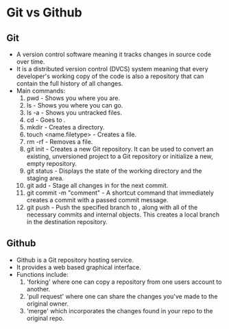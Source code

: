 # Git vs Github

## Git
- A version control software meaning it tracks changes in source code over time.
- It is a distributed version control (DVCS) system meaning that every developer's working copy of the code is also a repository that can contain the full history of all changes.
- Main commands:
  1) pwd - Shows you where you are.
  2) ls - Shows you where you can go.
  3) ls -a - Shows you untracked files.
  4) cd <location> - Goes to <location>.
  5) mkdir <name> - Creates a directory.
  6) touch <name.filetype> - Creates a file.
  7) rm -rf - Removes a file.
  8) git init - Creates a new Git repository. It can be used to convert an existing, unversioned project to a Git repository or initialize a new, empty repository.
  9) git status - Displays the state of the working directory and the staging area.
  10) git add <file> - Stage all changes in <file> for the next commit.
  11) git commit -m "comment" - A shortcut command that immediately creates a commit with a passed commit message.
  12) git push <remote> <branch> - Push the specified branch to <remote>, along with all of the necessary commits and internal objects. This creates a local branch in the destination repository.
## Github
- Github is a Git repository hosting service.
- It provides a web based graphical interface.
- Functions include:
  1) 'forking' where one can copy a repository from one users account to another.
  2) 'pull request' where one can share the changes you've made to the original owner.
  3) 'merge' which incorporates the changes found in your repo to the original repo.
